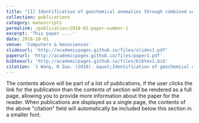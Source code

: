 ```yaml
---
title: "[1] Identification of geochemical anomalies through combined sequential Gaussian simulation and grid-based local singularity analysis"
collection: publications
category: manuscripts
permalink: /publication/2018-01-paper-number-1
excerpt: 'This paper ....'
date: 2018-10-01
venue: 'Computers & Geosciences'
slidesurl: 'http://academicpages.github.io/files/slides1.pdf'
paperurl: 'http://academicpages.github.io/files/paper1.pdf'
bibtexurl: 'http://academicpages.github.io/files/bibtex1.bib'
citation: 'J Wang, R Zuo. (2018). &quot;Identification of geochemical anomalies through combined sequential Gaussian simulation and grid-based local singularity analysis.&quot; <i>Computers & Geosciences</i>. 118: 52-64.'
---
```

The contents above will be part of a list of publications, if the user clicks the link for the publication than the contents of section will be rendered as a full page, allowing you to provide more information about the paper for the reader. When publications are displayed as a single page, the contents of the above "citation" field will automatically be included below this section in a smaller font.

